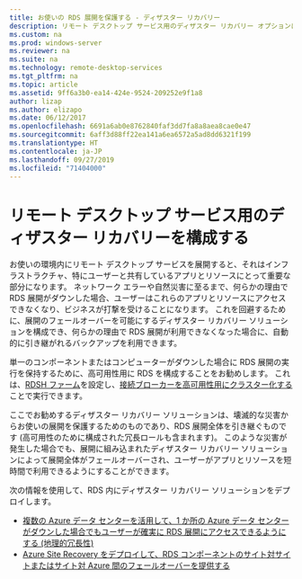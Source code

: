 ```yaml
---
title: お使いの RDS 展開を保護する - ディザスター リカバリー
description: リモート デスクトップ サービス用のディザスター リカバリー オプションについて説明します
ms.custom: na
ms.prod: windows-server
ms.reviewer: na
ms.suite: na
ms.technology: remote-desktop-services
ms.tgt_pltfrm: na
ms.topic: article
ms.assetid: 9ff6a3b0-ea14-424e-9524-209252e9f1a8
author: lizap
ms.author: elizapo
ms.date: 06/12/2017
ms.openlocfilehash: 6691a6ab0e8762840faf3dd7fa8a8aea8cae0e47
ms.sourcegitcommit: 6aff3d88ff22ea141a6ea6572a5ad8dd6321f199
ms.translationtype: HT
ms.contentlocale: ja-JP
ms.lasthandoff: 09/27/2019
ms.locfileid: "71404000"
---
```

# <a name="configure-disaster-recovery-for-remote-desktop-services"></a>リモート デスクトップ サービス用のディザスター リカバリーを構成する

お使いの環境内にリモート デスクトップ サービスを展開すると、それはインフラストラクチャ、特にユーザーと共有しているアプリとリソースにとって重要な部分になります。 ネットワーク エラーや自然災害に至るまで、何らかの理由で RDS 展開がダウンした場合、ユーザーはこれらのアプリとリソースにアクセスできなくなり、ビジネスが打撃を受けることになります。 これを回避するために、展開のフェールオーバーを可能にするディザスター リカバリー ソリューションを構成でき、何らかの理由で RDS 展開が利用できなくなった場合に、自動的に引き継がれるバックアップを利用できます。

単一のコンポーネントまたはコンピューターがダウンした場合に RDS 展開の実行を保持するために、高可用性用に RDS を構成することをお勧めします。 これは、[RDSH ファーム](rds-scale-rdsh-farm.md)を設定し、[接続ブローカーを高可用性用にクラスター化する](rds-connection-broker-cluster.md)ことで実行できます。 

ここでお勧めするディザスター リカバリー ソリューションは、壊滅的な災害からお使いの展開を保護するためのものであり、RDS 展開全体を引き継ぐものです (高可用性のために構成された冗長ロールも含まれます)。 このような災害が発生した場合でも、展開に組み込まれたディザスター リカバリー ソリューションによって展開全体がフェールオーバーされ、ユーザーがアプリとリソースを短時間で利用できるようにすることができます。

次の情報を使用して、RDS 内にディザスター リカバリー ソリューションをデプロイします。

- [複数の Azure データ センターを活用して、1 か所の Azure データ センターがダウンした場合でもユーザーが確実に RDS 展開にアクセスできるようにする (地理的冗長性)](rds-multi-datacenter-deployment.md)
- [Azure Site Recovery をデプロイして、RDS コンポーネントのサイト対サイトまたはサイト対 Azure 間のフェールオーバーを提供する](rds-disaster-recovery-with-azure.md)


